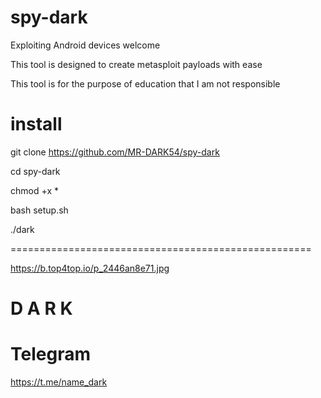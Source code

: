 # spy-dark
Exploiting Android devices 
welcome 





This tool is designed to create metasploit payloads with ease 




This tool is for the purpose of education that I am not responsible 






# install 







git clone https://github.com/MR-DARK54/spy-dark










cd spy-dark









chmod +x *






bash setup.sh







./dark







====================================================

https://b.top4top.io/p_2446an8e71.jpg


# D A R K




# Telegram 





https://t.me/name_dark





